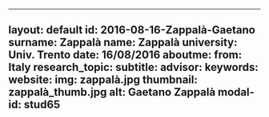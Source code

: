 ---
layout: default 
id: 2016-08-16-Zappalà-Gaetano
surname: Zappalà
name: Zappalà
university: Univ. Trento
date: 16/08/2016
aboutme: 
from: Italy
research_topic: 
subtitle: 
advisor: 
keywords: 
website: 
img: zappalà.jpg
thumbnail: zappalà_thumb.jpg
alt: Gaetano Zappalà
modal-id: stud65
------
